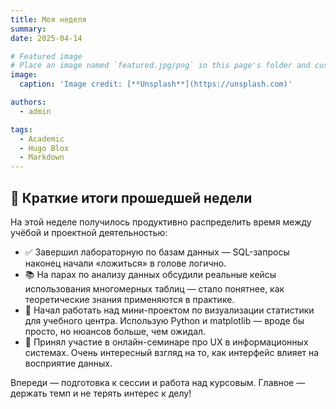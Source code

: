```yaml
---
title: Моя неделя
summary: 
date: 2025-04-14

# Featured image
# Place an image named `featured.jpg/png` in this page's folder and customize its options here.
image:
  caption: 'Image credit: [**Unsplash**](https://unsplash.com)'

authors:
  - admin

tags:
  - Academic
  - Hugo Blox
  - Markdown
---
```


## 📌 Краткие итоги прошедшей недели

На этой неделе получилось продуктивно распределить время между учёбой и проектной деятельностью:

- ✅ Завершил лабораторную по базам данных — SQL-запросы наконец начали «ложиться» в голове логично.
- 📚 На парах по анализу данных обсудили реальные кейсы использования многомерных таблиц — стало понятнее, как теоретические знания применяются в практике.
- 🧠 Начал работать над мини-проектом по визуализации статистики для учебного центра. Использую Python и matplotlib — вроде бы просто, но нюансов больше, чем ожидал.
- 💬 Принял участие в онлайн-семинаре про UX в информационных системах. Очень интересный взгляд на то, как интерфейс влияет на восприятие данных.

Впереди — подготовка к сессии и работа над курсовым. Главное — держать темп и не терять интерес к делу!

